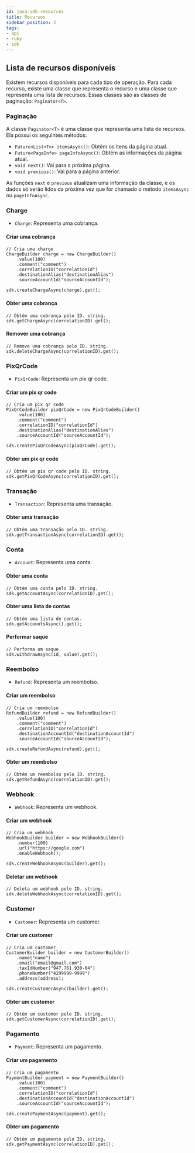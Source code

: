 ```yaml
---
id: java-sdk-resources
title: Recursos
sidebar_position: 2
tags:
- api
- ruby
- sdk
---
```


## Lista de recursos disponíveis

Existem recursos disponíveis para cada tipo de operação. Para cada recurso, existe uma classe que representa o recurso e uma classe que representa uma lista de recursos. Essas classes são as classes de paginação: `Paginator<T>`.

### Paginação

A classe `Paginator<T>` é uma classe que representa uma lista de recursos. Ela possui os seguintes métodos:

- `Future<List<T>> itemsAsync()`: Obtém os itens da página atual. 
- `Future<PageInfo> pageInfoAsync()`: Obtém as informações da página atual.
- `void next()`: Vai para a próxima página.
- `void previous()`: Vai para a página anterior.

As funções `next` e `previous` atualizam uma informação da classe, e os dados só serão lidos
da próxima vez que for chamado o método `itemsAsync` ou `pageInfoAsync`.

### Charge

- `Charge`: Representa uma cobrança.

#### Criar uma cobrança

```java,no
// Cria uma charge
ChargeBuilder charge = new ChargeBuilder()
    .value(100)
    .comment("comment")
    .correlationID("correlationId")
    .destinationAlias("destinationAlias")
    .sourceAccountId("sourceAccountId");

sdk.createChargeAsync(charge).get();
```

#### Obter uma cobrança

```java,no
// Obtém uma cobrança pelo ID. string.
sdk.getChargeAsync(correlationID).get();
```

#### Remover uma cobrança

```java,no
// Remove uma cobrança pelo ID. string.
sdk.deleteChargeAsync(correlationID).get();
```

### PixQrCode

- `PixQrCode`: Representa um pix qr code.

#### Criar um pix qr code

```java,no
// Cria um pix qr code
PixQrCodeBuilder pixQrCode = new PixQrCodeBuilder()
    .value(100)
    .comment("comment")
    .correlationID("correlationId")
    .destinationAlias("destinationAlias")
    .sourceAccountId("sourceAccountId");

sdk.createPixQrCodeAsync(pixQrCode).get();
```

#### Obter um pix qr code

```java,no
// Obtém um pix qr code pelo ID. string.
sdk.getPixQrCodeAsync(correlationID).get();
```

### Transação

- `Transaction`: Representa uma transação.

#### Obter uma transação

```java,no
// Obtém uma transação pelo ID. string.
sdk.getTransactionAsync(correlationID).get();
```

### Conta

- `Account`: Representa uma conta.

#### Obter uma conta

```java,no
// Obtém uma conta pelo ID. string.
sdk.getAccountAsync(correlationID).get();
```

#### Obter uma lista de contas

```java,no
// Obtém uma lista de contas.
sdk.getAccountsAsync().get();
```

#### Performar saque
    
```java,no
// Performa um saque.
sdk.withdrawAsync(id, value).get();
```

### Reembolso

- `Refund`: Representa um reembolso.

#### Criar um reembolso

```java,no
// Cria um reembolso
RefundBuilder refund = new RefundBuilder()
    .value(100)
    .comment("comment")
    .correlationID("correlationId")
    .destinationAccountId("destinationAccountId")
    .sourceAccountId("sourceAccountId");

sdk.createRefundAsync(refund).get();
```

#### Obter um reembolso

```java,no
// Obtém um reembolso pelo ID. string.
sdk.getRefundAsync(correlationID).get();
```

### Webhook

- `Webhook`: Representa um webhook.

#### Criar um webhook

```java,no
// Cria um webhook
WebhookBuilder builder = new WebhookBuilder()
    .number(100)
    .url("https://google.com")
    .enableWebhook();

sdk.createWebhookAsync(builder).get();
```

#### Deletar um webhook

```java,no
// Deleta um webhook pelo ID. string.
sdk.deleteWebhookAsync(correlationID).get();
```

### Customer

- `Customer`: Representa um customer.

#### Criar um customer

```java,no
// Cria um customer
CustomerBuilder builder = new CustomerBuilder()
    .name("name")
    .email("email@gmail.com")
    .taxIdNumber("947.761.930-04")
    .phoneNumber("4299999-9999")
    .address(address);

sdk.createCustomerAsync(builder).get();
```

#### Obter um customer

```java,no
// Obtém um customer pelo ID. string.
sdk.getCustomerAsync(correlationID).get();
```

### Pagamento

- `Payment`: Representa um pagamento.

#### Criar um pagamento

```java,no
// Cria um pagamento
PaymentBuilder payment = new PaymentBuilder()
    .value(100)
    .comment("comment")
    .correlationID("correlationId")
    .destinationAccountId("destinationAccountId")
    .sourceAccountId("sourceAccountId");

sdk.createPaymentAsync(payment).get();
```

#### Obter um pagamento

```java,no
// Obtém um pagamento pelo ID. string.
sdk.getPaymentAsync(correlationID).get();
```